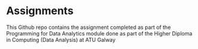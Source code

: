 # Assignments

This Github repo contains the assignment completed as part of the Programming for Data Analytics module done as part of the Higher Diploma in Computing (Data Analysis) at ATU Galway
